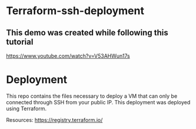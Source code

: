 # Terraform-ssh-deployment

## This demo was created while following this tutorial
https://www.youtube.com/watch?v=V53AHWun17s

# Deployment
This repo contains the files necessary to deploy a VM that can only be connected through SSH from your public IP.
This deployment was deployed using Terraform.

Resources:
https://registry.terraform.io/

